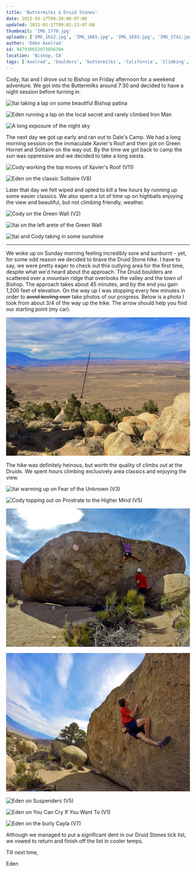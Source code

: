 ```yaml
---
title: 'Buttermilks & Druid Stones'
date: 2015-03-17T08:20:00-07:00
updated: 2015-03-17T09:03:23-07:00
thumbnail: 'IMG_1770.jpg'
uploads: ['IMG_1612.jpg', 'IMG_1665.jpg', 'IMG_1693.jpg', 'IMG_1741.jpg', 'IMG_1770.jpg', 'IMG_1785.jpg', 'IMG_1795.jpg', 'IMG_1811.jpg', 'arrow.JPG', 'IMG_1825.jpg', 'Edited1212.tif', 'IMG_5659a.JPG', 'IMG_5660a.JPG', 'IMG_1839.jpg', 'IMG_1862.jpg', 'IMG_1915.jpg']
author: 'Eden Axelrad'
id: 947930032973856394
location: 'Bishop, CA'
tags: ['Axelrad', 'boulders', 'buttermilks', 'California', 'Climbing', 'Druid Stones', 'Eden', 'Five Ten', 'granite', 'green wall', 'Itai', 'Photo', 'Picture', 'solitaire', "xavier's roof"]
---
```


Cody, Itai and I drove out to Bishop on Friday afternoon for a weekend adventure. We got into the Buttermilks around 7:30 and decided to have a night session before turning in.

![Itai taking a lap on some beautiful Bishop patina](uploads/IMG_1612.jpg)

![Eden running a lap on the local secret and rarely climbed Iron Man](uploads/IMG_1665.jpg)

![A long exposure of the night sky](uploads/IMG_1693.jpg)

The next day we got up early and ran out to Dale's Camp. We had a long morning session on the immaculate Xavier's Roof and then got on Green Hornet and Solitaire on the way out. By the time we got back to camp the sun was oppressive and we decided to take a long siesta.

![Cody working the top moves of Xavier's Roof (V11)](uploads/IMG_1741.jpg)

![Eden on the classic Solitaire (V8)](uploads/IMG_1770.jpg)

Later that day we felt wiped and opted to kill a few hours by running up some easier classics. We also spent a lot of time up on highballs enjoying the view and beautiful, but not climbing friendly, weather.

![Cody on the Green Wall (V2)](uploads/IMG_1785.jpg)

![Itai on the left arete of the Green Wall](uploads/IMG_1795.jpg)

![Itai and Cody taking in some sunshine](uploads/IMG_1811.jpg)

---

We woke up on Sunday morning feeling incredibly sore and sunburnt - yet, for some odd reason we decided to brave the Druid Stone hike. I have to say, we were pretty eager to check out this outlying area for the first time, despite what we'd heard about the approach. The Druid boulders are scattered over a mountain ridge that overlooks the valley and the town of Bishop. The approach takes about 45 minutes, and by the end you gain 1,200 feet of elevation. On the way up I was stopping every few minutes in order to ~~avoid keeling over~~ take photos of our progress. Below is a photo I took from about 3/4 of the way up the hike. The arrow should help you find our starting point (my car).

![The arrow is pointing at a black pixel which happens to be my car](uploads/arrow.JPG)

The hike was definitely heinous, but worth the quality of climbs out at the Druids. We spent hours climbing exclusively area classics and enjoying the view.

![Itai warming up on Fear of the Unknown (V3)](uploads/IMG_1825.jpg)

![Cody topping out on Prostrate to the Higher Mind (V5)](uploads/Edited1212.jpg)

![Itai on Suspenders (V5)](uploads/IMG_5659a.JPG)

![Cody on Suspenders (V5)](uploads/IMG_5660a.JPG)

![Eden on Suspenders (V5)](uploads/IMG_1839.jpg)

![Eden on You Can Cry If You Want To (V1)](uploads/IMG_1862.jpg)

![Eden on the burly Cayla (V7)](uploads/IMG_1915.jpg)

Although we managed to put a significant dent in our Druid Stones tick list, we vowed to return and finish off the list in cooler temps.

Till next time,

Eden
